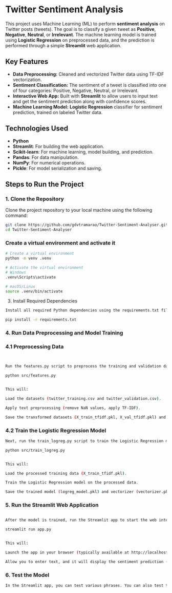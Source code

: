 # Twitter Sentiment Analysis

This project uses Machine Learning (ML) to perform **sentiment analysis** on Twitter posts (tweets). The goal is to classify a given tweet as **Positive**, **Negative**, **Neutral**, or **Irrelevant**. The machine learning model is trained using **Logistic Regression** on preprocessed data, and the prediction is performed through a simple **Streamlit** web application.

## Key Features

- **Data Preprocessing:** Cleaned and vectorized Twitter data using TF-IDF vectorization.
- **Sentiment Classification:** The sentiment of a tweet is classified into one of four categories: Positive, Negative, Neutral, or Irrelevant.
- **Interactive Web App:** Built with **Streamlit** to allow users to input text and get the sentiment prediction along with confidence scores.
- **Machine Learning Model:** **Logistic Regression** classifier for sentiment prediction, trained on labeled Twitter data.

## Technologies Used
- **Python**
- **Streamlit**: For building the web application.
- **Scikit-learn**: For machine learning, model building, and prediction.
- **Pandas**: For data manipulation.
- **NumPy**: For numerical operations.
- **Pickle**: For model serialization and saving.

## Steps to Run the Project

### 1. Clone the Repository

Clone the project repository to your local machine using the following command:

```bash
git clone https://github.com/gdvtramarao/Twitter-Sentiment-Analyser.git
cd Twitter-Sentiment-Analyser
```


### Create a virtual environment and activate it

```bash
# Create a virtual environment
python -m venv .venv

# Activate the virtual environment
# Windows
.venv\Scripts\activate

# macOS/Linux
source .venv/bin/activate
```

3. Install Required Dependencies
```bash
Install all required Python dependencies using the requirements.txt file.

pip install -r requirements.txt
```


### 4. Run Data Preprocessing and Model Training
### 4.1 Preprocessing Data

```bash


Run the features.py script to preprocess the training and validation datasets. This script will clean the data, apply TF-IDF vectorization, and save the processed data.

python src/features.py


This will:

Load the datasets (twitter_training.csv and twitter_validation.csv).

Apply text preprocessing (remove NaN values, apply TF-IDF).

Save the transformed datasets (X_train_tfidf.pkl, X_val_tfidf.pkl) and label encoder (label_encoder.pkl) in the outputs/ directory.
```

### 4.2 Train the Logistic Regression Model

```bash
Next, run the train_logreg.py script to train the Logistic Regression model.

python src/train_logreg.py


This will:

Load the processed training data (X_train_tfidf.pkl).

Train the Logistic Regression model on the processed data.

Save the trained model (logreg_model.pkl) and vectorizer (vectorizer.pkl) in the outputs/ directory.

```

### 5. Run the Streamlit Web Application

```bash

After the model is trained, run the Streamlit app to start the web interface for sentiment analysis.

streamlit run app.py


This will:

Launch the app in your browser (typically available at http://localhost:8501).

Allow you to enter text, and it will display the sentiment prediction (Positive, Negative, Neutral, or Irrelevant) along with confidence scores.
```

### 6. Test the Model

```bash
In the Streamlit app, you can test various phrases. You can also test the app with the provided example texts or type your own text. The app will show the predicted sentiment and the confidence score for each class.
```
